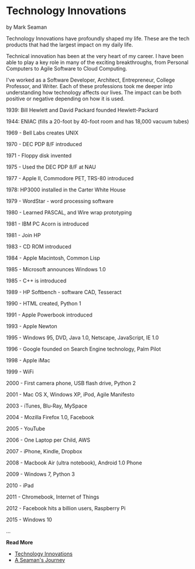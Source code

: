 # Technology Innovations

by Mark Seaman

Technology Innovations have profoundly shaped my life. These are the tech
products that had the largest impact on my daily life.

Technical innovation has been at the very heart of my career. I have been able
to play a key role in many of the exciting breakthroughs, from Personal
Computers to Agile Software to Cloud Computing.

I've worked as a Software Developer, Architect, Entrepreneur, College Professor,
and Writer. Each of these professions took me deeper into understanding how
technology affects our lives. The impact can be both positive or negative
depending on how it is used.

1939: Bill Hewlett and David Packard founded Hewlett-Packard

1944: ENIAC (fills a 20-foot by 40-foot room and has 18,000 vacuum tubes)

1969 - Bell Labs creates UNIX

1970 - DEC PDP 8/F introduced

1971 - Floppy disk invented

1975 - Used the DEC PDP 8/F  at NAU

1977 - Apple II, Commodore PET, TRS-80 introduced

1978: HP3000 installed in the Carter White House

1979 - WordStar - word processing software

1980 - Learned PASCAL, and Wire wrap prototyping

1981 - IBM PC Acorn is introduced

1981 - Join HP

1983 - CD ROM introduced

1984 - Apple Macintosh, Common Lisp

1985 - Microsoft announces Windows 1.0

1985 - C++ is introduced

1989 - HP Softbench - software CAD, Tesseract

1990 - HTML created, Python 1

1991 - Apple Powerbook introduced

1993 - Apple Newton

1995 - Windows 95, DVD, Java 1.0, Netscape, JavaScript, IE 1.0

1996 - Google founded on Search Engine technology, Palm Pilot

1998 - Apple iMac

1999 - WiFi

2000 - First camera phone, USB flash drive, Python 2

2001 - Mac OS X, Windows XP, iPod, Agile Manifesto

2003 - iTunes, Blu-Ray, MySpace

2004 - Mozilla Firefox 1.0, Facebook

2005 - YouTube

2006 - One Laptop per Child, AWS

2007 - iPhone, Kindle, Dropbox

2008 - Macbook Air (ultra notebook), Android 1.0 Phone

2009 - Windows 7, Python 3

2010 - iPad

2011 - Chromebook, Internet of Things

2012 - Facebook hits a billion users, Raspberry Pi

2015 - Windows 10

...

**Read More**

* [Technology Innovations](https://seamansguide.com/book/journey/TechTimeline.md)
* [A Seaman's Journey](https://seamansguide.com/book/journey)

